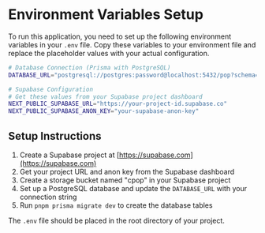 # Environment Variables Setup

To run this application, you need to set up the following environment variables in your `.env` file. Copy these variables to your environment file and replace the placeholder values with your actual configuration.

```bash
# Database Connection (Prisma with PostgreSQL)
DATABASE_URL="postgresql://postgres:password@localhost:5432/pop?schema=public"

# Supabase Configuration
# Get these values from your Supabase project dashboard
NEXT_PUBLIC_SUPABASE_URL="https://your-project-id.supabase.co"
NEXT_PUBLIC_SUPABASE_ANON_KEY="your-supabase-anon-key"
```

## Setup Instructions

1. Create a Supabase project at [https://supabase.com](https://supabase.com)
2. Get your project URL and anon key from the Supabase dashboard
3. Create a storage bucket named "cpop" in your Supabase project
4. Set up a PostgreSQL database and update the `DATABASE_URL` with your connection string
5. Run `pnpm prisma migrate dev` to create the database tables

The `.env` file should be placed in the root directory of your project.
